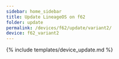 ```yaml
---
sidebar: home_sidebar
title: Update LineageOS on f62
folder: update
permalink: /devices/f62/update/variant2/
device: f62_variant2
---
```

{% include templates/device_update.md %}
